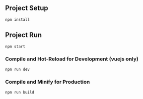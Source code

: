 ## Project Setup

```sh
npm install
```

## Project Run

```sh
npm start
```

### Compile and Hot-Reload for Development (vuejs only)

```sh
npm run dev
```

### Compile and Minify for Production

```sh
npm run build
```
